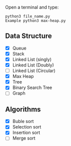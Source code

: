 Open a terminal and type:

```
python3 file_name.py
Example python3 max-heap.py
```

## Data Structure

- [x] Queue
- [x] Stack
- [x] Linked List (singly)
- [x] Linked List (Doubly)
- [ ] Linked List (Circular)
- [x] Max Heap
- [x] Tree
- [x] Binary Search Tree
- [ ] Graph

## Algorithms

- [x] Buble sort
- [x] Selection sort
- [x] Insertion sort
- [ ] Merge sort
